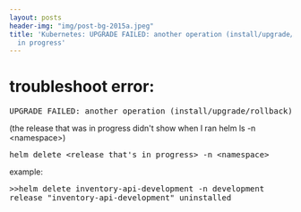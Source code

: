 ```yaml
---
layout: posts
header-img: "img/post-bg-2015a.jpeg"
title: 'Kubernetes: UPGRADE FAILED: another operation (install/upgrade/rollback) is
  in progress'
---
```


# troubleshoot error: 
<pre>UPGRADE FAILED: another operation (install/upgrade/rollback) is in progress</pre>
 (the release that was in progress didn't show when I ran helm ls -n &lt;namespace&gt;)

<pre>helm delete &lt;release that's in progress&gt; -n &lt;namespace&gt;</pre>

example:
<pre>&gt;&gt;helm delete inventory-api-development -n development
release "inventory-api-development" uninstalled</pre>

